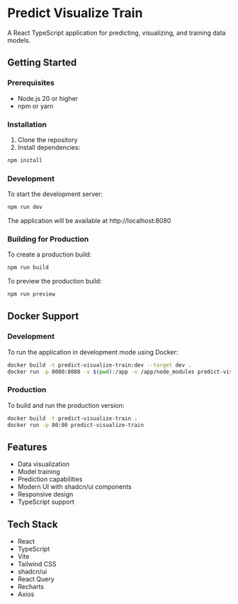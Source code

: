 # Predict Visualize Train

A React TypeScript application for predicting, visualizing, and training data models.

## Getting Started

### Prerequisites

- Node.js 20 or higher
- npm or yarn

### Installation

1. Clone the repository
2. Install dependencies:
```bash
npm install
```

### Development

To start the development server:

```bash
npm run dev
```

The application will be available at http://localhost:8080

### Building for Production

To create a production build:

```bash
npm run build
```

To preview the production build:

```bash
npm run preview
```

## Docker Support

### Development

To run the application in development mode using Docker:

```bash
docker build -t predict-visualize-train:dev --target dev .
docker run -p 8080:8080 -v $(pwd):/app -v /app/node_modules predict-visualize-train:dev
```

### Production

To build and run the production version:

```bash
docker build -t predict-visualize-train .
docker run -p 80:80 predict-visualize-train
```

## Features

- Data visualization
- Model training
- Prediction capabilities
- Modern UI with shadcn/ui components
- Responsive design
- TypeScript support

## Tech Stack

- React
- TypeScript
- Vite
- Tailwind CSS
- shadcn/ui
- React Query
- Recharts
- Axios
